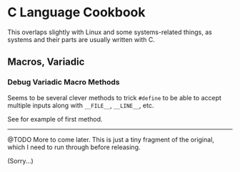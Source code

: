 # C Language Cookbook

This overlaps slightly with Linux and some systems-related things, as systems and their parts are usually written with C.

## Macros, Variadic
### Debug Variadic Macro Methods
Seems to be several clever methods to trick `#define` to be able to accept multiple inputs along with `__FILE__`, 
`__LINE__`, etc.

See [](examples/c-language/variadic-debug-macro.c) for example of first method.

---

@TODO More to come later.  This is just a tiny fragment of the original, which I need to run through before releasing.

(Sorry...)
